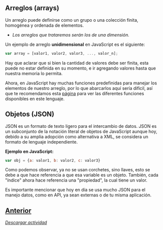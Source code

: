## Arreglos (arrays)

Un arreglo puede definirse como un grupo o una colección finita, homogénea y ordenada de elementos.

* *Los arreglos que trataremos serán los de una dimensión.*
  
Un ejemplo de arreglo **unidimensional** en JavaScript es el siguiente:
```js
var array = [valor1, valor2, valor3, ..., valor_n];
```

Hay que aclarar que si bien la cantidad de valores debe ser finita, esta puede no estar definida en su momento, e ir agregando valores hasta que nuestra memoria lo permita.

Ahora, en JavaScript hay muchas funciones predefinidas para manejar los elementos de nuestro arreglo, por lo que abarcarlos aquí sería dificil, así que te recomendamos esta [página](https://developer.mozilla.org/es/docs/Web/JavaScript/Referencia/Objetos_globales/Array) para ver las diferentes funciones disponibles en este lenguaje.


## Objetos (JSON)
JSON es un formato de texto ligero para el intercambio de datos. JSON es un subconjunto de la notación literal de objetos de JavaScript aunque hoy, debido a su amplia adopción como alternativa a XML, se considera un formato de lenguaje independiente. 

**Ejemplo en JavaScript:**
```js
var obj = {a: valor1, b: valor2, c: valor3}
```
Como podemos observar, ya no se usan corchetes, sino llaves, esto se debe a que hace referencia a que esa variable es un objeto. También, cada "índice" ahora hace referencia una "propiedad", la cual tiene un valor.

Es importante mencionar que hoy en día se usa mucho JSON para el manejo datos, como en API, ya sean externas o de tu misma aplicación.
## [Anterior](Page6.md)

*[Descargar actividad](didacticas-js.zip)*
